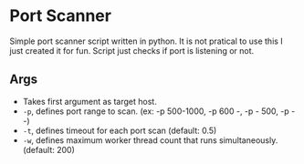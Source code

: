 # Port Scanner
Simple port scanner script written in python.
It is not pratical to use this I just created it for fun.
Script just checks if port is listening or not.

## Args
* Takes first argument as target host.
* `-p`, defines port range to scan. (ex: -p 500-1000, -p 600 -, -p - 500, -p - -)
* `-t`, defines timeout for each port scan (default: 0.5)
* `-w`, defines maximum worker thread count that runs simultaneously. (default: 200)